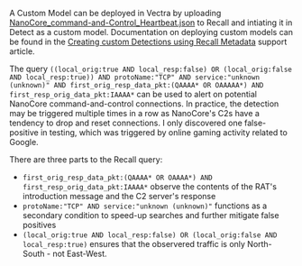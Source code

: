 A Custom Model can be deployed in Vectra by uploading [NanoCore_command-and-Control_Heartbeat.json](https://raw.githubusercontent.com/Abjuri5t/Hunting-NanoCore/main/Vectra-Custom-Model/NanoCore_Command-and-Control_Heartbeat.json) to Recall and intiating it in Detect as a custom model. Documentation on deploying custom models can be found in the [Creating custom Detections using Recall Metadata](https://support.vectra.ai/s/article/KB-VS-1179) support article.

The query `((local_orig:true AND local_resp:false) OR (local_orig:false AND local_resp:true)) AND protoName:"TCP" AND service:"unknown (unknown)" AND first_orig_resp_data_pkt:(QAAAA* OR OAAAAA*) AND first_resp_orig_data_pkt:IAAAA*` can be used to alert on potential NanoCore command-and-control connections. In practice, the detection may be triggered multiple times in a row as NanoCore's C2s have a tendency to drop and reset connections. I only discovered one false-positive in testing, which was triggered by online gaming activity related to Google.

There are three parts to the Recall query:
- `first_orig_resp_data_pkt:(QAAAA* OR OAAAA*) AND first_resp_orig_data_pkt:IAAAA*` observe the contents of the RAT's introduction message and the C2 server's response
- `protoName:"TCP" AND service:"unknown (unknown)"` functions as a secondary condition to speed-up searches and further mitigate false positives
- `(local_orig:true AND local_resp:false) OR (local_orig:false AND local_resp:true)` ensures that the observered traffic is only North-South - not East-West.
